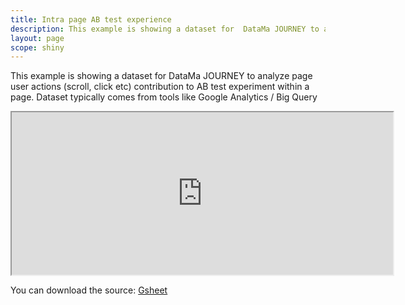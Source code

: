 ```yaml
---
title: Intra page AB test experience
description: This example is showing a dataset for  DataMa JOURNEY to analyze page user actions (scroll, click etc) contribution to AB test experiment within a page.
layout: page
scope: shiny
---
```


This example is showing a dataset for  DataMa JOURNEY to analyze page user actions (scroll, click etc) contribution to AB test experiment within a page.
Dataset typically comes from tools like Google Analytics / Big Query

<center><iframe src="https://docs.google.com/spreadsheets/d/e/2PACX-1vRGH2q-ug3Pn-QjYmDDPDUR0u2Kzy2YOo_btZBfOgIc5J56FiJA8QbfHtuSFV2NuiOKhBtR5ZrK6mFk/pubhtml?gid=1979473788&amp;single=true&amp;widget=true&amp;headers=false" width="610" height="260"></iframe></center>

You can download the source: [Gsheet](https://docs.google.com/spreadsheets/d/1Z2JovUx_q7uLR2iy_fukiJWpIrA1o5wfvfnaHQUgBE4/edit#gid=1979473788)

